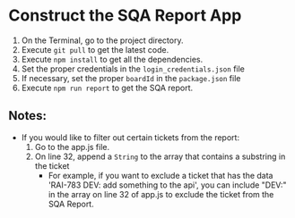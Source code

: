 # Construct the SQA Report App
1. On the Terminal, go to the project directory.
2. Execute `git pull` to get the latest code.  
3. Execute `npm install` to get all the dependencies.
4. Set the proper credentials in the `login_credentials.json` file
5. If necessary, set the proper `boardId` in the `package.json` file
6. Execute `npm run report` to get the SQA report.

## Notes:
- If you would like to filter out certain tickets from the report:
    1. Go to the app.js file.
    2. On line 32, append a `String` to the array that contains a substring in the ticket
        - For example, if you want to exclude a ticket that has the data 'RAI-783 DEV: add something to the api', you can include "DEV:" in the array on line 32 of app.js to exclude the ticket from the SQA Report.
